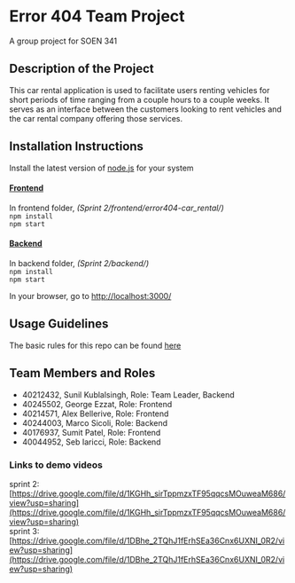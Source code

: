 # Error 404 Team Project
A group project for SOEN 341

## Description of the Project
This car rental application is used to facilitate users renting vehicles for short periods of time ranging from a couple hours to a couple weeks. It serves as an interface between the customers looking to rent vehicles and the car rental company offering those services. 

## Installation Instructions
Install the latest version of <a href="https://nodejs.org/en/download">node.js</a> for your system 



#### <ins>Frontend </ins>
In frontend folder,  _(Sprint 2/frontend/error404-car_rental/)_  
``npm install``  
``npm start``

#### <ins>Backend </ins>
In backend folder,  _(Sprint 2/backend/)_  
``npm install``  
``npm start``

In your browser, go to [http://localhost:3000/](http://localhost:3000/)

## Usage Guidelines
The basic rules for this repo can be found <a href="https://github.com/hulksunil/Error_404-soen341projectW2024/wiki/Git-Rules">here</a> 

## Team Members and Roles
- 40212432, Sunil Kublalsingh, Role: Team Leader, Backend
- 40245502, George Ezzat, Role: Frontend
- 40214571, Alex Bellerive, Role: Frontend
- 40244003, Marco Sicoli, Role: Backend
- 40176937, Sumit Patel, Role: Frontend
- 40044952, Seb Iaricci, Role: Backend

### Links to demo videos
sprint 2: [https://drive.google.com/file/d/1KGHh_sirTppmzxTF95qqcsMOuweaM686/view?usp=sharing](https://drive.google.com/file/d/1KGHh_sirTppmzxTF95qqcsMOuweaM686/view?usp=sharing)  
sprint 3: [https://drive.google.com/file/d/1DBhe_2TQhJ1fErhSEa36Cnx6UXNI_0R2/view?usp=sharing](https://drive.google.com/file/d/1DBhe_2TQhJ1fErhSEa36Cnx6UXNI_0R2/view?usp=sharing)
